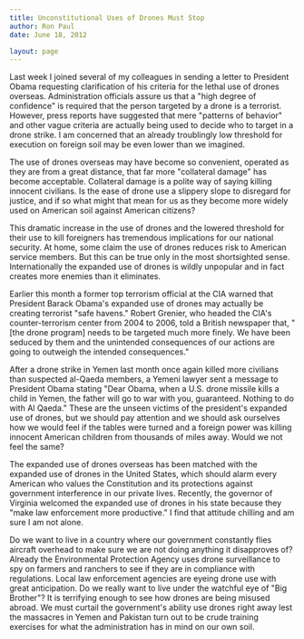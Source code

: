 ```yaml
---
title: Unconstitutional Uses of Drones Must Stop
author: Ron Paul
date: June 18, 2012

layout: page
---
```


Last week I joined several of my colleagues in sending a letter to
President Obama requesting clarification of his criteria for the lethal
use of drones overseas. Administration officials assure us that a "high
degree of confidence" is required that the person targeted by a drone is
a terrorist.  However, press reports have suggested that mere "patterns
of behavior" and other vague criteria are actually being used to decide
who to target in a drone strike. I am concerned that an already
troublingly low threshold for execution on foreign soil may be even
lower than we imagined.

The use of drones overseas may have become so convenient, operated as
they are from a great distance, that far more "collateral damage" has
become acceptable. Collateral damage is a polite way of saying killing
innocent civilians. Is the ease of drone use a slippery slope to
disregard for justice, and if so what might that mean for us as they
become more widely used on American soil against American citizens?

This dramatic increase in the use of drones and the lowered threshold
for their use to kill foreigners has tremendous implications for our
national security. At home, some claim the use of drones reduces risk to
American service members. But this can be true only in the most
shortsighted sense. Internationally the expanded use of drones is wildly
unpopular and in fact creates more enemies than it eliminates.

Earlier this month a former top terrorism official at the CIA warned
that President Barack Obama's expanded use of drones may actually be
creating terrorist "safe havens." Robert Grenier, who headed the CIA's
counter-terrorism center from 2004 to 2006, told a British newspaper
that, "[the drone program] needs to be targeted much more finely. We
have been seduced by them and the unintended consequences of our actions
are going to outweigh the intended consequences."

After a drone strike in Yemen last month once again killed more
civilians than suspected al-Qaeda members, a Yemeni lawyer sent a
message to President Obama stating "Dear Obama, when a U.S. drone
missile kills a child in Yemen, the father will go to war with you,
guaranteed. Nothing to do with Al Qaeda." These are the unseen victims
of the president's expanded use of drones, but we should pay attention
and we should ask ourselves how we would feel if the tables were turned
and a foreign power was killing innocent American children from
thousands of miles away. Would we not feel the same?

The expanded use of drones overseas has been matched with the expanded
use of drones in the United States, which should alarm every American
who values the Constitution and its protections against government
interference in our private lives. Recently, the governor of Virginia
welcomed the expanded use of drones in his state because they "make law
enforcement more productive." I find that attitude chilling and am sure
I am not alone.

Do we want to live in a country where our government constantly flies
aircraft overhead to make sure we are not doing anything it disapproves
of? Already the Environmental Protection Agency uses drone surveillance
to spy on farmers and ranchers to see if they are in compliance with
regulations. Local law enforcement agencies are eyeing drone use with
great anticipation.  Do we really want to live under the watchful eye of
"Big Brother"? It is terrifying enough to see how drones are being
misused abroad. We must curtail the government's ability use drones
right away lest the massacres in Yemen and Pakistan turn out to be crude
training exercises for what the administration has in mind on our own
soil.
